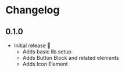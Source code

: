 # Changelog

## 0.1.0
* Initial release 🎉
  * Adds basic lib setup
  * Adds Button Block and related elements
  * Adds Icon Element

